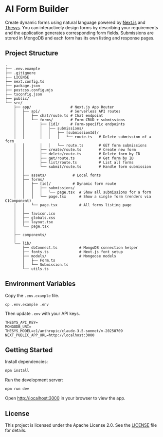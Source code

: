 # AI Form Builder

Create dynamic forms using natural language powered by [Next.js](https://nextjs.org/) and [Thesys](https://thesys.dev/). You can interactively design forms by describing your requirements and the application generates corresponding form fields. Submissions are stored in MongoDB and each form has its own listing and response pages.

## Project Structure

```
.
├── .env.example              
├── .gitignore
├── LICENSE                   
├── next.config.ts            
├── package.json              
├── postcss.config.mjs        
├── tsconfig.json             
├── public/                   
└── src/
    ├── app/                  # Next.js App Router
    │   ├── api/              # Serverless API routes
    │   │   ├── chat/route.ts # Chat endpoint
    │   │   └── forms/        # Form CRUD + submissions
    │   │       ├── [id]/     # Form-specific endpoints
    │   │       │   ├── submissions/
    │   │       │   │   ├── [submissionId]/
    │   │       │   │   │   └── route.ts   # Delete submission of a form
    │   │       │   │   └── route.ts       # GET form submissions
    │   │       ├── create/route.ts        # Create new form
    │   │       ├── delete/route.ts        # Delete form by ID
    │   │       ├── get/route.ts           # Get form by ID
    │   │       ├── list/route.ts          # List all forms
    │   │       └── submit/route.ts        # Handle form submission
    │   │
    │   ├── assets/            # Local fonts
    │   ├── forms/             
    │   │   ├── [id]/          # Dynamic form route
    │   │   │   ├── submissions/
    │   │   │   │   └── page.tsx  # Show all submissions for a form
    │   │   │   └── page.tsx      # Show a single form (renders via C1Component)
    │   │   └── page.tsx          # All forms listing page
    │   │
    │   ├── favicon.ico
    │   ├── globals.css
    │   ├── layout.tsx
    │   └── page.tsx              
    │
    ├── components/               
    │
    └── lib/                      
        ├── dbConnect.ts          # MongoDB connection helper
        ├── fonts.ts              # Next.js font setup
        ├── models/               # Mongoose models
        │   ├── Form.ts
        │   └── Submission.ts
        └── utils.ts              
```

## Environment Variables

Copy the `.env.example` file.

```
cp .env.example .env
```

Then update `.env` with your API keys.

```env
THESYS_API_KEY=
MONGODB_URI=
THESYS_MODEL=c1/anthropic/claude-3.5-sonnet/v-20250709
NEXT_PUBLIC_APP_URL=http://localhost:3000
```

## Getting Started

Install dependencies:

```bash
npm install
```

Run the development server:

```bash
npm run dev
```

Open [http://localhost:3000](http://localhost:3000) in your browser to view the app.

## License

This project is licensed under the Apache License 2.0. See the [LICENSE](LICENSE) file for details.
